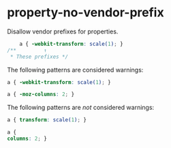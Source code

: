 # property-no-vendor-prefix

Disallow vendor prefixes for properties.

```css
    a { -webkit-transform: scale(1); }
/**         ↑
 * These prefixes */
```

The following patterns are considered warnings:

```css
a { -webkit-transform: scale(1); }
```

```css
a { -moz-columns: 2; }
```

The following patterns are *not* considered warnings:

```css
a { transform: scale(1); }
```

```css
a {
columns: 2; }
```
